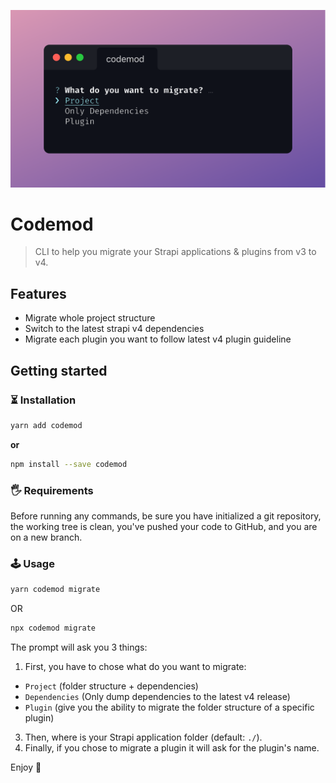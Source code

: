 ![Codemod](./preview.png)

# Codemod

> CLI to help you migrate your Strapi applications & plugins from v3 to v4.

## Features

- Migrate whole project structure
- Switch to the latest strapi v4 dependencies
- Migrate each plugin you want to follow latest v4 plugin guideline

## Getting started

### ⏳ Installation

```bash
yarn add codemod
```

**or**

```bash
npm install --save codemod
```

### 🖐 Requirements

Before running any commands, be sure you have initialized a git repository, the working tree is clean, you've pushed your code to GitHub, and you are on a new branch.

### 🕹 Usage

```bash
yarn codemod migrate
```
OR
```bash
npx codemod migrate
```

The prompt will ask you 3 things:

1. First, you have to chose what do you want to migrate:
  - `Project` (folder structure + dependencies)
  - `Dependencies` (Only dump dependencies to the latest v4 release)
  - `Plugin` (give you the ability to migrate the folder structure of a specific plugin)
3. Then, where is your Strapi application folder (default: `./`).
4. Finally, if you chose to migrate a plugin it will ask for the plugin's name.

Enjoy 🎉